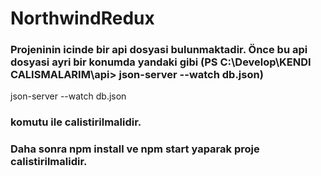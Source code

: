 # NorthwindRedux

### Projeninin icinde bir api dosyasi bulunmaktadir. Önce bu api dosyasi ayri bir konumda yandaki gibi (PS C:\Develop\KENDI CALISMALARIM\api> json-server --watch db.json) 
json-server --watch db.json 

### komutu ile calistirilmalidir.

### Daha sonra npm install ve npm start yaparak proje calistirilmalidir.
